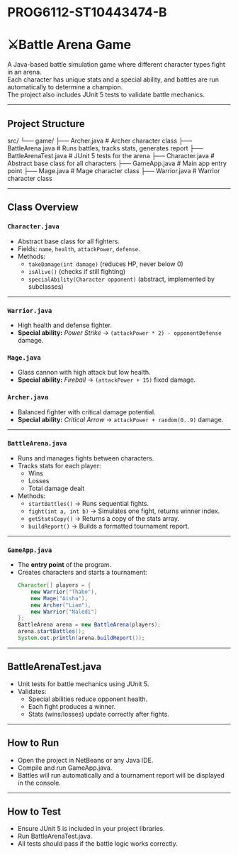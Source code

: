 # PROG6112-ST10443474-B

# ⚔Battle Arena Game

A Java-based battle simulation game where different character types fight in an arena.  
Each character has unique stats and a special ability, and battles are run automatically to determine a champion.  
The project also includes JUnit 5 tests to validate battle mechanics.

---

## Project Structure
src/
└── game/
├── Archer.java # Archer character class
├── BattleArena.java # Runs battles, tracks stats, generates report
├── BattleArenaTest.java # JUnit 5 tests for the arena
├── Character.java # Abstract base class for all characters
├── GameApp.java # Main app entry point
├── Mage.java # Mage character class
├── Warrior.java # Warrior character class

---

## Class Overview

### `Character.java`
- Abstract base class for all fighters.
- Fields: `name`, `health`, `attackPower`, `defense`.
- Methods:  
  - `takeDamage(int damage)` (reduces HP, never below 0)  
  - `isAlive()` (checks if still fighting)  
  - `specialAbility(Character opponent)` (abstract, implemented by subclasses)  

---

### `Warrior.java`
- High health and defense fighter.  
- **Special ability:** *Power Strike* → `(attackPower * 2) - opponentDefense` damage.  

### `Mage.java`
- Glass cannon with high attack but low health.  
- **Special ability:** *Fireball* → `(attackPower + 15)` fixed damage.  

### `Archer.java`
- Balanced fighter with critical damage potential.  
- **Special ability:** *Critical Arrow* → `attackPower + random(0..9)` damage.  

---

### `BattleArena.java`
- Runs and manages fights between characters.  
- Tracks stats for each player:
  - Wins
  - Losses
  - Total damage dealt  
- Methods:
  - `startBattles()` → Runs sequential fights.  
  - `fight(int a, int b)` → Simulates one fight, returns winner index.  
  - `getStatsCopy()` → Returns a copy of the stats array.  
  - `buildReport()` → Builds a formatted tournament report.  

---

### `GameApp.java`
- The **entry point** of the program.  
- Creates characters and starts a tournament:  
  ```java
  Character[] players = {
      new Warrior("Thabo"),
      new Mage("Aisha"),
      new Archer("Liam"),
      new Warrior("Naledi")
  };
  BattleArena arena = new BattleArena(players);
  arena.startBattles();
  System.out.println(arena.buildReport());

---

## BattleArenaTest.java
- Unit tests for battle mechanics using JUnit 5.
- Validates:
  - Special abilities reduce opponent health.
  - Each fight produces a winner.
  - Stats (wins/losses) update correctly after fights.
 
---

## How to Run
- Open the project in NetBeans or any Java IDE.
- Compile and run GameApp.java.
- Battles will run automatically and a tournament report will be displayed in the console.

---

## How to Test
- Ensure JUnit 5 is included in your project libraries.
- Run BattleArenaTest.java.
- All tests should pass if the battle logic works correctly.

